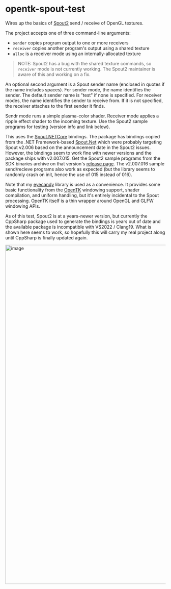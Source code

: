 # opentk-spout-test

Wires up the basics of [Spout2](https://github.com/leadedge/Spout2) send / receive of OpenGL textures.

The project accepts one of three command-line arguments:
* `sender` copies program output to one or more receivers
* `receiver` copies another program's output using a shared texture
* `alloc` is a receiver mode using an internally-allocated texture

> NOTE: Spout2 has a bug with the shared texture commands, so `receiver` mode is not currently working. The Spout2 maintainer is aware of this and working on a fix.

An optional second argument is a Spout sender name (enclosed in quotes if the name includes spaces). For sender mode, the name identifies the sender. The default sender name is "test" if none is specified. For receiver modes, the name identifies the sender to receive from. If it is not specified, the receiver attaches to the first sender it finds.

Sendr mode runs a simple plasma-color shader. Receiver mode applies a ripple effect shader to the incoming texture. Use the Spout2 sample programs for testing (version info and link below).

This uses the [Spout.NETCore](https://github.com/AWAS666/Spout.NETCore) bindings. The package has bindings copied from the .NET Framework-based [Spout.Net](https://github.com/Ruminoid/Spout.NET) which were probably targeting Spout v2.006 based on the announcement date in the Spout2 issues. However, the bindings seem to work fine with newer versions and the package ships with v2.007.015. Get the Spout2 sample programs from the SDK binaries archive on that version's [release page](https://github.com/leadedge/Spout2/releases/tag/2.007.015). The v2.007.016 sample send/recieve programs also work as expected (but the library seems to randomly crash on init, hence the use of 015 instead of 016).

Note that my [eyecandy](https://github.com/MV10/eyecandy) library is used as a convenience. It provides some basic functionality from the [OpenTK](https://github.com/opentk/opentk) windowing support, shader compilation, and uniform handling, but it's entirely incidental to the Spout processing. OpenTK itself is a thin wrapper around OpenGL and GLFW windowing APIs.

As of this test, Spout2 is at a years-newer version, but currently the CppSharp package used to generate the bindings is years out of date and the available package is incompatible with VS2022 / Clang19. What is shown here seems to work, so hopefully this will carry my real project along until CppSharp is finally updated again.

<img width="991" height="1063" alt="image" src="https://github.com/user-attachments/assets/1facb76d-5115-4b76-a307-80bd6e70f2cc" />

